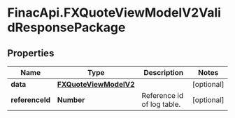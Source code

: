 # FinacApi.FXQuoteViewModelV2ValidResponsePackage

## Properties
Name | Type | Description | Notes
------------ | ------------- | ------------- | -------------
**data** | [**FXQuoteViewModelV2**](FXQuoteViewModelV2.md) |  | [optional] 
**referenceId** | **Number** | Reference id of log table. | [optional] 
